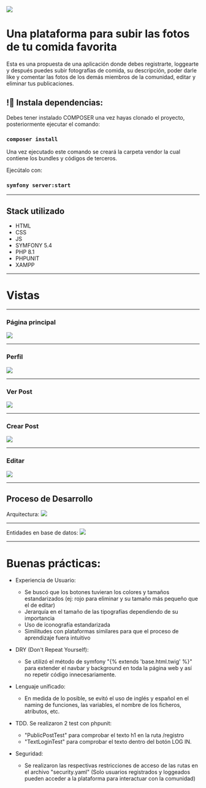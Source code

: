 
![](./public/img/logo.png)

# Una plataforma para subir las fotos de tu comida favorita
Esta es una propuesta de una aplicación donde debes registrarte, loggearte y después puedes subir fotografías de comida, su descripción, poder darle like y comentar las fotos de los demás miembros de la comunidad, editar y eliminar tus publicaciones.

## !🔌 Instala dependencias:
Debes tener instalado COMPOSER una vez hayas clonado el proyecto, posteriormente ejecutar el comando:

### `composer install`
Una vez ejecutado este comando se creará la carpeta vendor la cual contiene los bundles y códigos de terceros.

Ejecútalo con:
### `symfony server:start`
______ 

## Stack utilizado

- HTML    
- CSS
- JS
- SYMFONY 5.4
- PHP 8.1
- PHPUNIT
- XAMPP

______ 
# Vistas 
______ 
### Página principal

![](./public/img/pagina_principal.png)
______ 
### Perfil
![](./public/img/perfil.png)
______ 
### Ver Post
![](./public/img/ver_post.png)
______ 
### Crear Post
![](./public/img/crear_post.png)
______ 
### Editar 
![](./public/img/editar_post.png)
______ 

## Proceso de Desarrollo

Arquitectura: 
![](./public/img/arquitectura.png)
______ 

Entidades en base de datos:
![](./public/img/entidades.png)

______ 
# Buenas prácticas:
- Experiencia de Usuario: 
    - Se buscó que los botones tuvieran los colores y tamaños estandarizados (ej: rojo para eliminar y su tamaño más pequeño que el de editar)
    - Jerarquía en el tamaño de las tipografías dependiendo de su importancia
    - Uso de iconografía estandarizada
    - Similitudes con plataformas similares para que el proceso de aprendizaje fuera intuitivo

- DRY (Don't Repeat Yourself):
    - Se utilizó el método de symfony "{% extends 'base.html.twig' %}" para extender el navbar y background en toda la página web y así no repetir código innecesariamente.

- Lenguaje unificado:
    - En medida de lo posible, se evitó el uso de inglés y español en el naming de funciones, las variables, el nombre de los ficheros, atributos, etc.

- TDD. Se realizaron 2 test con phpunit:
    - "PublicPostTest" para comprobar el texto h1 en la ruta /registro
    - "TextLoginTest" para comprobar el texto dentro del botón LOG IN.

- Seguridad:
    - Se realizaron las respectivas restricciones de acceso de las rutas en el archivo "security.yaml" (Solo usuarios registrados y loggeados pueden acceder a la plataforma para interactuar con la comunidad)

